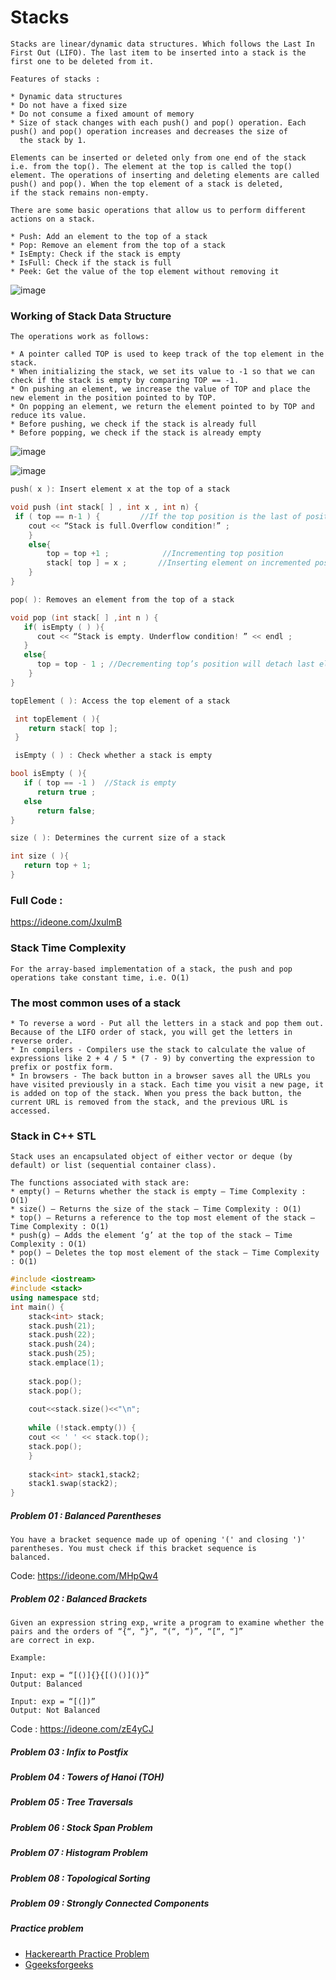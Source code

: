# Stacks
```
Stacks are linear/dynamic data structures. Which follows the Last In First Out (LIFO). The last item to be inserted into a stack is the 
first one to be deleted from it.

Features of stacks : 

* Dynamic data structures
* Do not have a fixed size
* Do not consume a fixed amount of memory
* Size of stack changes with each push() and pop() operation. Each push() and pop() operation increases and decreases the size of
  the stack by 1.

Elements can be inserted or deleted only from one end of the stack i.e. from the top(). The element at the top is called the top() 
element. The operations of inserting and deleting elements are called push() and pop(). When the top element of a stack is deleted, 
if the stack remains non-empty.
```
```
There are some basic operations that allow us to perform different actions on a stack.

* Push: Add an element to the top of a stack
* Pop: Remove an element from the top of a stack
* IsEmpty: Check if the stack is empty
* IsFull: Check if the stack is full
* Peek: Get the value of the top element without removing it

```
![image](https://user-images.githubusercontent.com/59710234/154685301-5f1e10e7-a86c-44f1-bae3-46e06d902d50.png)

### Working of Stack Data Structure
```
The operations work as follows:

* A pointer called TOP is used to keep track of the top element in the stack.
* When initializing the stack, we set its value to -1 so that we can check if the stack is empty by comparing TOP == -1.
* On pushing an element, we increase the value of TOP and place the new element in the position pointed to by TOP.
* On popping an element, we return the element pointed to by TOP and reduce its value.
* Before pushing, we check if the stack is already full
* Before popping, we check if the stack is already empty
```
![image](https://user-images.githubusercontent.com/59710234/154731904-fb3526ef-b3cd-445b-9988-7097012fabae.png)

![image](https://user-images.githubusercontent.com/59710234/154731367-fdb9d537-5226-4140-8e33-e78254997cf9.png)

```c++
push( x ): Insert element x at the top of a stack

void push (int stack[ ] , int x , int n) {
 if ( top == n-1 ) {         //If the top position is the last of position in a stack, this means that the stack is full
    cout << “Stack is full.Overflow condition!” ;
    }
    else{
        top = top +1 ;            //Incrementing top position 
        stack[ top ] = x ;       //Inserting element on incremented position  
    }
}
```
```c++
pop( ): Removes an element from the top of a stack

void pop (int stack[ ] ,int n ) {
   if( isEmpty ( ) ){
      cout << “Stack is empty. Underflow condition! ” << endl ;
   }
   else{
      top = top - 1 ; //Decrementing top’s position will detach last element from stack            
    }
}
```
```c++
topElement ( ): Access the top element of a stack

 int topElement ( ){
    return stack[ top ];
 }
``` 
```c++
 isEmpty ( ) : Check whether a stack is empty

bool isEmpty ( ){
   if ( top == -1 )  //Stack is empty
      return true ; 
   else
      return false;
}
```
```c++
size ( ): Determines the current size of a stack

int size ( ){
   return top + 1;
}
```

### Full Code :

https://ideone.com/JxulmB

### Stack Time Complexity
```
For the array-based implementation of a stack, the push and pop operations take constant time, i.e. O(1)
```
### The most common uses of a stack
```
* To reverse a word - Put all the letters in a stack and pop them out. Because of the LIFO order of stack, you will get the letters in reverse order.
* In compilers - Compilers use the stack to calculate the value of expressions like 2 + 4 / 5 * (7 - 9) by converting the expression to prefix or postfix form.
* In browsers - The back button in a browser saves all the URLs you have visited previously in a stack. Each time you visit a new page, it is added on top of the stack. When you press the back button, the current URL is removed from the stack, and the previous URL is accessed.
```
### Stack in C++ STL
```
Stack uses an encapsulated object of either vector or deque (by default) or list (sequential container class).

The functions associated with stack are: 
* empty() – Returns whether the stack is empty – Time Complexity : O(1) 
* size() – Returns the size of the stack – Time Complexity : O(1) 
* top() – Returns a reference to the top most element of the stack – Time Complexity : O(1) 
* push(g) – Adds the element ‘g’ at the top of the stack – Time Complexity : O(1) 
* pop() – Deletes the top most element of the stack – Time Complexity : O(1) 
```
```c++
#include <iostream>
#include <stack>
using namespace std;
int main() {
    stack<int> stack;
    stack.push(21);
    stack.push(22);
    stack.push(24);
    stack.push(25);
    stack.emplace(1);
	
    stack.pop();
    stack.pop();
    
    cout<<stack.size()<<"\n";
    
    while (!stack.empty()) {
	cout << ' ' << stack.top();
	stack.pop();
    }
    
    stack<int> stack1,stack2;
    stack1.swap(stack2);
}
```
##### Problem 01 : Balanced Parentheses
```
You have a bracket sequence made up of opening '(' and closing ')' parentheses. You must check if this bracket sequence is 
balanced.
```
Code: https://ideone.com/MHpQw4

##### Problem 02 : Balanced Brackets
```
Given an expression string exp, write a program to examine whether the pairs and the orders of “{“, “}”, “(“, “)”, “[“, “]”
are correct in exp.

Example: 

Input: exp = “[()]{}{[()()]()}” 
Output: Balanced

Input: exp = “[(])” 
Output: Not Balanced
```
Code : https://ideone.com/zE4yCJ

##### Problem 03 : Infix to Postfix

##### Problem 04 : Towers of Hanoi (TOH)

##### Problem 05 : Tree Traversals

##### Problem 06 : Stock Span Problem

##### Problem 07 : Histogram Problem

##### Problem 08 : Topological Sorting

##### Problem 09 : Strongly Connected Components

##### Practice problem
* [Hackerearth Practice Problem](https://www.hackerearth.com/practice/data-structures/stacks/basics-of-stacks/practice-problems/)
* [Ggeeksforgeeks](https://www.geeksforgeeks.org/stack-data-structure/?ref=ghm)

